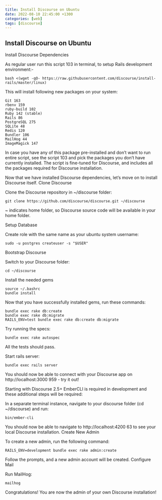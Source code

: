 ```yaml
---
title: Install Discourse on Ubuntu
date: 2022-08-10 22:45:00 +1300
categories: [web]
tags: [discourse]
---
```

## Install Discourse on Ubuntu

Install Discourse Dependencies

As regular user run this script 103 in terminal, to setup Rails development environment:-
```
bash <(wget -qO- https://raw.githubusercontent.com/discourse/install-rails/master/linux)
```
This will install following new packages on your system:

    Git 163
    rbenv 159
    ruby-build 102
    Ruby 142 (stable)
    Rails 86
    PostgreSQL 275
    SQLite 48
    Redis 120
    Bundler 106
    MailHog 44
    ImageMagick 147

In case you have any of this package pre-installed and don’t want to run entire script, see the script 103 and pick the packages you don’t have currently installed. The script is fine-tuned for Discourse, and includes all the packages required for Discourse installation.

Now that we have installed Discourse dependencies, let’s move on to install Discourse itself.
Clone Discourse

Clone the Discourse repository in ~/discourse folder:
```
git clone https://github.com/discourse/discourse.git ~/discourse
```
~ indicates home folder, so Discourse source code will be available in your home folder.

Setup Database

Create role with the same name as your ubuntu system username:
```
sudo -u postgres createuser -s "$USER"
```
Bootstrap Discourse

Switch to your Discourse folder:
```
cd ~/discourse
```
Install the needed gems
```
source ~/.bashrc
bundle install
```
Now that you have successfully installed gems, run these commands:
```
bundle exec rake db:create 
bundle exec rake db:migrate
RAILS_ENV=test bundle exec rake db:create db:migrate
```
Try running the specs:
```
bundle exec rake autospec
```
All the tests should pass.

Start rails server:
```
bundle exec rails server
```
You should now be able to connect with your Discourse app on http://localhost:3000 959 - try it out!

Starting with Discourse 2.5+ EmberCLI is required in development and these additional steps will be required:

In a separate terminal instance, navigate to your discourse folder (cd ~/discourse) and run:
```
bin/ember-cli
```
You should now be able to navigate to http://localhost:4200 63 to see your local Discourse installation.
Create New Admin

To create a new admin, run the following command:
```
RAILS_ENV=development bundle exec rake admin:create
```
Follow the prompts, and a new admin account will be created.
Configure Mail

Run MailHog:
```
mailhog
```
Congratulations! You are now the admin of your own Discourse installation!
